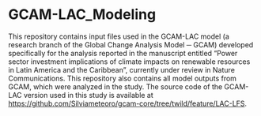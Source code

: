 # GCAM-LAC_Modeling

This repository contains input files used in the GCAM-LAC model (a research branch of the Global Change Analysis Model ─ GCAM) developed specifically for the analysis reported in the manuscript entitled “Power sector investment implications of climate impacts on renewable resources in Latin America and the Caribbean”, currently under review in Nature Communications. This repository also contains all model outputs from GCAM, which were analyzed in the study. The source code of the GCAM-LAC version used in this study is available at https://github.com/Silviameteoro/gcam-core/tree/twild/feature/LAC-LFS.
